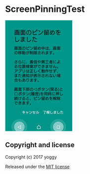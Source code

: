 ScreenPinningTest
====

![img01.png](img01.png)

Copyright and license
----
Copyright (c) 2017 yoggy

Released under the [MIT license](LICENSE.txt)